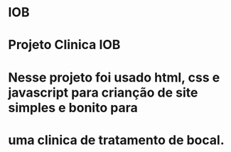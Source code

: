 # IOB
# Projeto  Clinica IOB
# Nesse projeto foi usado html, css e javascript para crianção de site simples e bonito para
# uma clinica de tratamento de bocal.
